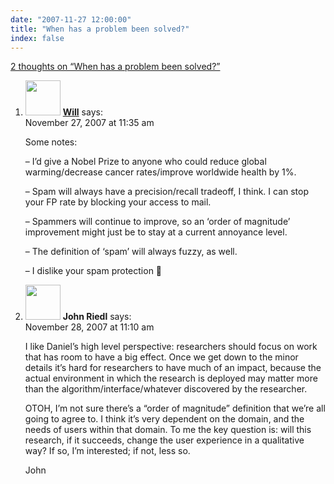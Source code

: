 ```yaml
---
date: "2007-11-27 12:00:00"
title: "When has a problem been solved?"
index: false
---
```


[2 thoughts on &ldquo;When has a problem been solved?&rdquo;](/lemire/blog/2007/11-27-when-has-a-problem-been-solved)

<ol class="comment-list">
<li id="comment-49588" class="comment even thread-even depth-1">
<div class="comment-author vcard">
<img alt src="https://secure.gravatar.com/avatar/8b70790f2d886a2568bf35f10a3af9b1?s=56&#038;d=mm&#038;r=g" srcset="https://secure.gravatar.com/avatar/8b70790f2d886a2568bf35f10a3af9b1?s=112&#038;d=mm&#038;r=g 2x" class="avatar avatar-56 photo" height="56" width="56" decoding="async" /> <b class="fn"><a href="http://www.entish.org/willwhim/" class="url" rel="ugc external nofollow">Will</a></b> <span class="says">says:</span> </div>
<div class="comment-metadata"><time datetime="2007-11-27T11:35:21+00:00">November 27, 2007 at 11:35 am</time></a> </div>
<div class="comment-content">
<p>Some notes:</p>
<p> &#8211; I&rsquo;d give a Nobel Prize to anyone who could reduce global warming/decrease cancer rates/improve worldwide health by 1%.</p>
<p>&#8211; Spam will always have a precision/recall tradeoff, I think. I can stop your FP rate by blocking your access to mail.</p>
<p>&#8211; Spammers will continue to improve, so an &lsquo;order of magnitude&rsquo; improvement might just be to stay at a current annoyance level. </p>
<p>&#8211; The definition of &lsquo;spam&rsquo; will always fuzzy, as well. </p>
<p>&#8211; I dislike your spam protection 🙂</p>
</div>
</li>
<li id="comment-49591" class="comment odd alt thread-odd thread-alt depth-1">
<div class="comment-author vcard">
<img alt src="https://secure.gravatar.com/avatar/8aad56a5385d424fc3bdb22911a77f6b?s=56&#038;d=mm&#038;r=g" srcset="https://secure.gravatar.com/avatar/8aad56a5385d424fc3bdb22911a77f6b?s=112&#038;d=mm&#038;r=g 2x" class="avatar avatar-56 photo" height="56" width="56" decoding="async" /> <b class="fn">John Riedl</b> <span class="says">says:</span> </div>
<div class="comment-metadata"><time datetime="2007-11-28T11:10:46+00:00">November 28, 2007 at 11:10 am</time></a> </div>
<div class="comment-content">
<p>I like Daniel&rsquo;s high level perspective: researchers should focus on work that has room to have a big effect. Once we get down to the minor details it&rsquo;s hard for researchers to have much of an impact, because the actual environment in which the research is deployed may matter more than the algorithm/interface/whatever discovered by the researcher.</p>
<p>OTOH, I&rsquo;m not sure there&rsquo;s a &ldquo;order of magnitude&rdquo; definition that we&rsquo;re all going to agree to. I think it&rsquo;s very dependent on the domain, and the needs of users within that domain. To me the key question is: will this research, if it succeeds, change the user experience in a qualitative way? If so, I&rsquo;m interested; if not, less so.</p>
<p>John</p>
</div>
</li>
</ol>
